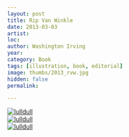 ```yaml
---
layout: post
title: Rip Van Winkle
date: 2013-03-03
artist: 
loc: 
author: Washington Irving
year: 
category: Book
tags: [illustration, book, editorial]
image: thumbs/2013_rvw.jpg
hidden: false
permalink:

---
```



<div class="post_image">
	<a href="{{ site.baseurl }}/images/posts/2013_rvw/001.jpg" target="_blank">
	<img src="{{ site.baseurl }}/images/posts/2013_rvw/001.jpg" alt="lulldull"></a>
</div>

<div class="post_image">
	<a href="{{ site.baseurl }}/images/posts/2013_rvw/002.jpg" target="_blank">
	<img src="{{ site.baseurl }}/images/posts/2013_rvw/002.jpg" alt="lulldull"></a>
</div>


<div class="post_image">
	<a href="{{ site.baseurl }}/images/posts/2013_rvw/003.jpg" target="_blank">
	<img src="{{ site.baseurl }}/images/posts/2013_rvw/003.jpg" alt="lulldull"></a>
</div>

